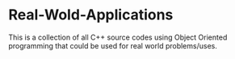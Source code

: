 # Real-Wold-Applications
This is a collection of all C++ source codes using Object Oriented programming that could be used for real world problems/uses.
